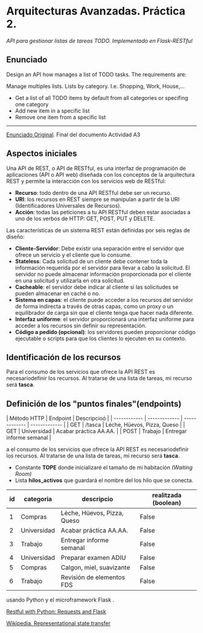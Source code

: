 
# Arquitecturas Avanzadas. Práctica 2. 

_API para gestionar listas de tareas TODO. Implementado en Flask-RESTful_

## Enunciado

 Design an API how manages a list of TODO tasks. The requirements are:

Manage multiples lists. Lists by category. I.e. Shopping, Work, House,...
  - Get a list of all TODO items by default from all categories or specifing one category
  - Add new item in a specific list
  - Remove one item from a specific list


 ---
[Enunciado Original](https://github.com/aNDREUET648/aa.aa_restful/blob/master/Restful_with_Flask.ipynb). Final del documento Actividad A3
 
 
## Aspectos iniciales

  Una API de REST, o API de RESTful, es una interfaz de programación de aplicaciones (API o API web) diseñada con los conceptos de la arquitectura REST y permite la interacción con los servicios web de RESTful:
  - **Recurso**: todo dentro de una API RESTful debe ser un recurso.
  - **URI**: los recursos en REST siempre se manipulan a partir de la URI (Identificadores Universales de Recursos).
  - **Acción**: todas las peticiones a tu API RESTful deben estar asociadas a uno de los verbos de HTTP: GET, POST, PUT y DELETE.
    
 Las características de un sistema REST están definidas por seis reglas de diseño:

  - **Cliente-Servidor**: Debe existir una separación entre el servidor que ofrece un servicio y el cliente que lo consume.
  - **Stateless**: Cada solicitud de un cliente debe contener toda la información requerida por el servidor para llevar a cabo la solicitud. El servidor no puede almacenar información proporcionada por el cliente en una solicitud y utilizarla en otra solicitud.
  - **Cacheable**: el servidor debe indicar al cliente si las solicitudes se pueden almacenar en caché o no.
  - **Sistema en capas**: el cliente puede acceder a los recursos del servidor de forma indirecta a través de otras capas, como un proxy o un equilibrador de carga sin que el cliente tenga que hacer nada diferente.
  - **Interfaz uniforme**: el servidor proporcionará una interfaz uniforme para acceder a los recursos sin definir su representación.
  - **Código a pedido (opcional)**: los servidores pueden proporcionar código ejecutable o scripts para que los clientes lo ejecuten en su contexto. 

## Identificación de los recursos

 Para el consumo de los servicios que ofrece la API REST es necesariodefinir los recursos. Al tratarse de una lista de tareas, mi recurso será **tasca**.
 
## Definición de los "puntos finales"(endpoints)

| Método HTTP | Endpoint |  Descripcioó  |
| ------------ | ------------- | ------------- | ------------- |
| GET | /tasca | Léche, Hüevos, Pizza, Queso |
| GET | Universidad | Acabar práctica AA.AA. |
| POST | Trabajo | Entregar informe semanal |

 
 a el consumo de los servicios que ofrece la API REST es necesariodefinir los recursos. Al tratarse de una lista de tareas, mi recurso será **tasca**.
 
  - Constante **TOPE** donde inicializaré el tamaño de mi habitación _(Waiting Room)_
  - Lista **hilos_activos** que guardará el nombre del los hilo que se conecta.
 
| id  | categoria |  descripcio  | realitzada (boolean) |
| ------------ | ------------- | ------------- | ------------- |
| 1 | Compras | Léche, Hüevos, Pizza, Queso | False |
| 2 | Universidad | Acabar práctica AA.AA. | False |
| 3 | Trabajo | Entregar informe semanal | False |
| 4 | Universidad | Preparar examen ADIU | False |
| 5 | Compras | Calgon, miel, suavizante| False |
| 6 | Trabajo | Revisión de elementos FDS | False |



usando Python y el microframework Flask .


[Restful with Python:  Requests and Flask](https://realpython.com/api-integration-in-python/)

[Wikipedia. Representational state transfer](https://en.wikipedia.org/wiki/Representational_state_transfer)
